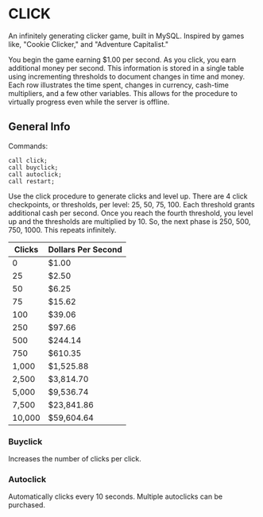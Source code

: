 # CLICK
An infinitely generating clicker game, built in MySQL. Inspired by games like, "Cookie Clicker," and "Adventure Capitalist." 

You begin the game earning $1.00 per second. As you click, you earn additional money per second. This information is stored in a single table using incrementing thresholds to document changes in time and money. Each row illustrates the time spent, changes in currency, cash-time multipliers, and a few other variables. This allows for the procedure to virtually progress even while the server is offline.

## General Info
Commands:
```
call click;
call buyclick;
call autoclick;
call restart;
```

Use the click procedure to generate clicks and level up. There are 4 click checkpoints, or thresholds, per level: 25, 50, 75, 100. Each threshold grants additional cash per second. Once you reach the fourth threshold, you level up and the thresholds are multiplied by 10. So, the next phase is 250, 500, 750, 1000. This repeats infinitely.

| Clicks  | Dollars Per Second |
| ------------- | ------------- |
| 0  | $1.00  |
| 25  | $2.50 |
| 50  | $6.25  |
| 75  | $15.62  |
| 100  | $39.06 |
| 250  | $97.66  |
| 500  | $244.14  |
| 750  | $610.35  |
| 1,000  | $1,525.88  |
| 2,500  | $3,814.70  |
| 5,000  | $9,536.74  |
| 7,500  | $23,841.86  |
| 10,000  | $59,604.64  |


### Buyclick
Increases the number of clicks per click. 

### Autoclick
Automatically clicks every 10 seconds. Multiple autoclicks can be purchased.
